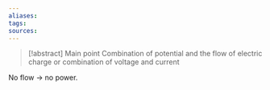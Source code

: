 ```yaml
---
aliases: 
tags: 
sources:
---
```

> [!abstract] Main point
> Combination of potential and the flow of electric charge or combination of voltage and current

No flow -> no power.


